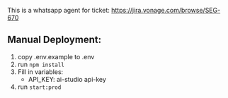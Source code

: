 This is a whatsapp agent for ticket: https://jira.vonage.com/browse/SEG-670

## Manual Deployment:
1. copy .env.example to .env
2. run `npm install`
3. Fill in variables:
    - API_KEY: ai-studio api-key
4. run `start:prod`